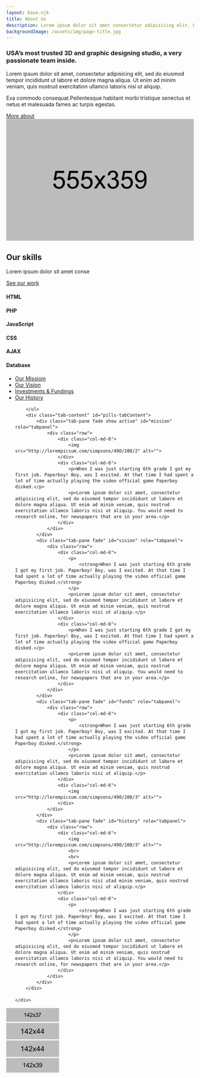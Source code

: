```yaml
---
layout: base.njk
title: About Us
description: Lorem ipsum dolor sit amet consectetur adipisicing elit. Laboriosam voluptatibus asperiores velit placeat molestiae recusandae?
backgroundImage: /assets/img/page-title.jpg
---
```


<div class="about-area sp">
    <div class="container">
        <div class="row">
            <div class="col-md-6">
                <div class="about-content">
                    <h3>USA’s most trusted 3D and graphic designing studio, a very passionate team inside.</h3>
                    <p>Lorem ipsum dolor sit amet, consectetur adipisicing elit, sed do eiusmod tempor incididunt ut labore et dolore magna aliqua. Ut enim ad minim veniam, quis nostrud exercitation ullamco laboris nisi ut aliquip. </p>
                    <p>Exa commodo consequat.Pellentesque habitant morbi tristique senectus et netus et malesuada fames ac turpis egestas.</p>
                    <a href="#" class="button">More about</a>
                </div>
            </div>
            <div class="col-md-6">
                <div class="about-img">
                    <img src="assets/img/about.png" alt="">
                </div>
            </div>
        </div>
    </div>
</div>
<div class="skill-area spb">
    <div class="container">
        <div class="row">
            <div class="col-md-4">
                <div class="skill-title">
                    <h2>Our skills</h2>
                    <p>Lorem ipsum dolor sit amet conse</p>
                    <a href="#" class="button">See our work</a>
                </div>
            </div>
            <div class="col-md-8">
                <div class="row">
                    <div class="col-sm-6 single-skill">
                        <h4>HTML</h4>
                        <div class="barfiller">
                            <span class="tip"></span>
                            <span class="fill" data-percentage="50"></span>
                        </div>
                    </div>
                    <div class="col-sm-6 single-skill">
                        <h4>PHP</h4>
                        <div class="barfiller">
                            <span class="tip"></span>
                            <span class="fill" data-percentage="50"></span>
                        </div>
                    </div>
                    <div class="col-sm-6 single-skill">
                        <h4>JavaScript</h4>
                        <div class="barfiller">
                            <span class="tip"></span>
                            <span class="fill" data-percentage="50"></span>
                        </div>
                    </div>
                    <div class="col-sm-6 single-skill">
                        <h4>CSS</h4>
                        <div class="barfiller">
                            <span class="tip"></span>
                            <span class="fill" data-percentage="50"></span>
                        </div>
                    </div>
                    <div class="col-sm-6 single-skill">
                        <h4>AJAX</h4>
                        <div class="barfiller">
                            <span class="tip"></span>
                            <span class="fill" data-percentage="50"></span>
                        </div>
                    </div>
                    <div class="col-sm-6 single-skill">
                        <h4>Database</h4>
                        <div class="barfiller">
                            <span class="tip"></span>
                            <span class="fill" data-percentage="50"></span>
                        </div>
                    </div>
                </div>
            </div>
        </div>
    </div>
</div>
<div class="tabs-area spb">
    <div class="container">
        <ul class="nav tabs-nav" id="pills-tab" role="tablist">
            <li class="nav-item">
                <a class="nav-link active" id="pills-home-tab" data-toggle="pill" href="#mission">
                    <i class="fa fa-puzzle-piece"></i>
                    <span>Our Missioin</span>
                </a>
            </li>
            <li class="nav-item">
                <a class="nav-link" id="pills-profile-tab" data-toggle="pill" href="#vision">
                    <i class="fa fa-binoculars"></i>
                    <span>Our Vision</span>
                </a>
            </li>
            <li class="nav-item">
                <a class="nav-link" id="pills-profile-tab" data-toggle="pill" href="#funds">
                    <i class="fa fa-pie-chart"></i>
                    <span>Investments & Fundings</span>
                </a>
            </li>
            <li class="nav-item">
                <a class="nav-link" id="pills-profile-tab" data-toggle="pill" href="#history">
                    <i class="fa fa-qrcode"></i>
                    <span>Our History</span>
                </a>
            </li>

        </ul>
        <div class="tab-content" id="pills-tabContent">
            <div class="tab-pane fade show active" id="mission" role="tabpanel">
                <div class="row">
                    <div class="col-md-6">
                        <img src="http://lorempicsum.com/simpsons/490/200/2" alt="">
                    </div>
                    <div class="col-md-6">
                        <p>When I was just starting 6th grade I got my first job. Paperboy! Boy, was I excited. At that time I had spent a lot of time actually playing the video official game Paperboy disked.</p>
                        <p>Lorem ipsum dolor sit amet, consectetur adipisicing elit, sed do eiusmod tempor incididunt ut labore et dolore magna aliqua. Ut enim ad minim veniam, quis nostrud exercitation ullamco laboris nisi ut aliquip. You would need to research online, for newspapers that are in your area.</p>
                    </div>
                </div>
            </div>
            <div class="tab-pane fade" id="vision" role="tabpanel">
                <div class="row">
                    <div class="col-md-6">
                        <p>
                            <strong>When I was just starting 6th grade I got my first job. Paperboy! Boy, was I excited. At that time I had spent a lot of time actually playing the video official game Paperboy disked.</strong>
                        </p>
                        <p>Lorem ipsum dolor sit amet, consectetur adipisicing elit, sed do eiusmod tempor incididunt ut labore et dolore magna aliqua. Ut enim ad minim veniam, quis nostrud exercitation ullamco laboris nisi ut aliquip.</p>
                    </div>
                    <div class="col-md-6">
                        <p>When I was just starting 6th grade I got my first job. Paperboy! Boy, was I excited. At that time I had spent a lot of time actually playing the video official game Paperboy disked.</p>
                        <p>Lorem ipsum dolor sit amet, consectetur adipisicing elit, sed do eiusmod tempor incididunt ut labore et dolore magna aliqua. Ut enim ad minim veniam, quis nostrud exercitation ullamco laboris nisi ut aliquip. You would need to research online, for newspapers that are in your area.</p>
                    </div>
                </div>
            </div>
            <div class="tab-pane fade" id="funds" role="tabpanel">
                <div class="row">
                    <div class="col-md-6">
                        <p>
                            <strong>When I was just starting 6th grade I got my first job. Paperboy! Boy, was I excited. At that time I had spent a lot of time actually playing the video official game Paperboy disked.</strong>
                        </p>
                        <p>Lorem ipsum dolor sit amet, consectetur adipisicing elit, sed do eiusmod tempor incididunt ut labore et dolore magna aliqua. Ut enim ad minim veniam, quis nostrud exercitation ullamco laboris nisi ut aliquip.</p>
                    </div>
                    <div class="col-md-6">
                        <img src="http://lorempicsum.com/simpsons/490/200/3" alt="">
                    </div>
                </div>
            </div>
            <div class="tab-pane fade" id="history" role="tabpanel">
                <div class="row">
                    <div class="col-md-6">
                        <img src="http://lorempicsum.com/simpsons/490/100/3" alt="">
                        <br>
                        <br>
                        <p>Lorem ipsum dolor sit amet, consectetur adipisicing elit, sed do eiusmod tempor incididunt ut labore et dolore magna aliqua. Ut enim ad minim veniam, quis nostrud exercitation ullamco laboris nisi utad minim veniam, quis nostrud exercitation ullamco laboris nisi ut aliquip.</p>
                    </div>
                    <div class="col-md-6">
                        <p>
                            <strong>When I was just starting 6th grade I got my first job. Paperboy! Boy, was I excited. At that time I had spent a lot of time actually playing the video official game Paperboy disked.</strong>
                        </p>
                        <p>Lorem ipsum dolor sit amet, consectetur adipisicing elit, sed do eiusmod tempor incididunt ut labore et dolore magna aliqua. Ut enim ad minim veniam, quis nostrud exercitation ullamco laboris nisi ut aliquip. You would need to research online, for newspapers that are in your area.</p>
                    </div>
                </div>
            </div>
        </div>

    </div>

</div>
<div class="spb">
    <div class="brand-area">
        <div class="container">
            <div class="row">
                <div class="col-md-3 col-6 single-brand">
                    <div class="inner">
                        <a href="#">
                            <img src="assets/img/brand1.png" alt="">
                        </a>
                    </div>
                </div>
                <div class="col-md-3 col-6 single-brand">
                    <div class="inner">
                        <a href="#">
                            <img src="assets/img/brand2.png" alt="">
                        </a>
                    </div>
                </div>
                <div class="col-md-3 col-6 single-brand">
                    <div class="inner">
                        <a href="#">
                            <img src="assets/img/brand3.png" alt="">
                        </a>
                    </div>
                </div>
                <div class="col-md-3 col-6 single-brand">
                    <div class="inner">
                        <a href="#">
                            <img src="assets/img/brand4.png" alt="">
                        </a>
                    </div>
                </div>
            </div>
        </div>
    </div>
</div>
